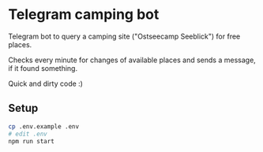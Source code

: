 # Telegram camping bot

Telegram bot to query a camping site ("Ostseecamp Seeblick") for free places.

Checks every minute for changes of available places and sends a message, if it found something.

Quick and dirty code :)

## Setup

```bash
cp .env.example .env
# edit .env
npm run start
```
